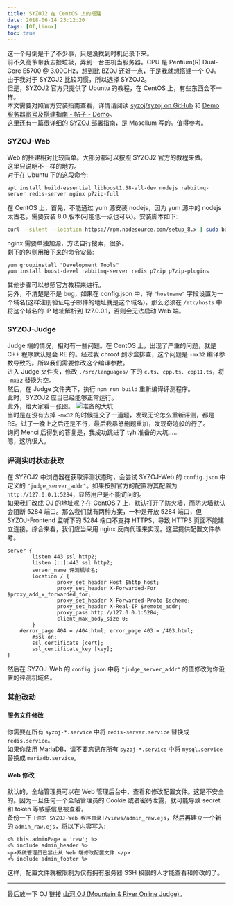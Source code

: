 ```yaml
---
title: SYZOJ2 在 CentOS 上的搭建
date: 2018-06-14 23:12:20
tags: [OI,Linux]
toc: true
---
```

这一个月倒是干了不少事，只是没找到时机记录下来。  
前不久高爷带我去捡垃圾，弄到一台主机当服务器。CPU 是 Pentium(R) Dual-Core E5700 @ 3.00GHz，想到比 BZOJ 还好一点，于是我就想搭建一个 OJ。  
由于我对于 SYZOJ2 比较习惯，所以选择 SYZOJ2。  
但是，SYZOJ2 官方只提供了 Ubuntu 的教程，在 CentOS 上，有些东西会不一样。  
本文需要对照官方安装指南查看，详情请阅读 [syzoj/syzoj on GitHub](https://github.com/syzoj/syzoj/) 和 [Demo 服务器账号及搭建指南 - 帖子 - Demo](https://syzoj-demo.t123yh.xyz:20170/article/1)。  
这里还有一篇很详细的 [SYZOJ 部署指南](http://blog.masellum.me/syzoj-setup/)，是 Masellum 写的。值得参考。

### SYZOJ-Web
Web 的搭建相对比较简单。大部分都可以按照 SYZOJ2 官方的教程来做。  
这里只说明不一样的地方。  
对于在 Ubuntu 下的这段命令:
```
apt install build-essential libboost1.58-all-dev nodejs rabbitmq-server redis-server nginx p7zip-full
```
在 CentOS 上，首先，不能通过 yum 源安装 nodejs，因为 yum 源中的 nodejs 太古老，需要安装 8.0 版本(可能低一点也可以)。安装脚本如下:
```bash
curl --silent --location https://rpm.nodesource.com/setup_8.x | sudo bash -
```
nginx 需要单独加源，方法自行搜索，很多。  
剩下的包则用接下来的命令安装:
```
yum groupinstall "Development Tools"
yum install boost-devel rabbitmq-server redis p7zip p7zip-plugins
```
其他步骤可以参照官方教程来进行。  
另外，不清楚是不是 bug，如果在 config.json 中，将 `"hostname"` 字段设置为一个域名(这样注册验证电子邮件的地址就是这个域名)，那么必须在 `/etc/hosts` 中将这个域名的 IP 地址解析到 127.0.0.1，否则会无法启动 Web 端。

### SYZOJ-Judge
Judge 端的情况，相对有一些问题。在 CentOS 上，出现了严重的问题，就是 C++ 程序默认是会 RE 的。经过我 chroot 到沙盒排查，这个问题是 `-mx32` 编译参数导致的。所以我们需要修改这个编译参数。  
进入 Judge 文件夹，修改 `./src/languages/` 下的 `c.ts`、`cpp.ts`、`cpp11.ts`，将 `-mx32` 替换为空。  
然后，在 Judge 文件夹下，执行 `npm run build` 重新编译评测程序。  
此时，SYZOJ2 应当已经能够正常运行。  
此外，给大家看一张图。
![准备的大坑](https://static.imvictor.tech/data/201806/syzoj_bincache.jpg)  
当时是在没有去掉 `-mx32` 的时候提交了一道题，发现无论怎么重新评测，都是 RE。试了一晚上之后还是不行，最后我暴怒删题重加，发现奇迹般的行了。  
询问 Menci 后得到的答复是，我成功跳进了 tyh 准备的大坑……  
嗯，这坑很大。
### 评测实时状态获取
在 SYZOJ2 中浏览器在获取评测状态时，会尝试 SYZOJ-Web 的 `config.json` 中定义的 `"judge_server_addr"`。如果按照官方的配置将其配置为 `http://127.0.0.1:5284`，显然用户是不能访问的。  
如果我们改成 OJ 的地址呢？在 CentOS 7 上，默认打开了防火墙，而防火墙默认会阻断 5284 端口。那么我们就有两种方案，一种是开放 5284 端口，但 SYZOJ-Frontend 监听下的 5284 端口不支持 HTTPS，导致 HTTPS 页面不能建立连接。综合来看，我们应当采用 nginx 反向代理来实现。这里提供配置文件参考。
```plain
server {
        listen 443 ssl http2;
        listen [::]:443 ssl http2;
        server_name 评测机域名;
        location / {
                proxy_set_header Host $http_host;
                proxy_set_header X-Forwarded-For $proxy_add_x_forwarded_for;
                proxy_set_header X-Forwarded-Proto $scheme;
                proxy_set_header X-Real-IP $remote_addr;
                proxy_pass http://127.0.0.1:5284;
                client_max_body_size 0;
        }
	#error_page 404 = /404.html; error_page 403 = /403.html;
        #ssl on;
        ssl_certificate [cert];
        ssl_certificate_key [key];
}
```
然后在 SYZOJ-Web 的 `config.json` 中将 `"judge_server_addr"` 的值修改为你设置的评测机域名。

### 其他改动
#### 服务文件修改
你需要在所有 `syzoj-*.service` 中将 `redis-server.service` 替换成 `redis.service`。  
如果你使用 MariaDB，请不要忘记在所有 `syzoj-*.service` 中将 `mysql.service` 替换成 `mariadb.service`。  
#### Web 修改
默认的，全站管理员可以在 Web 管理后台中，查看和修改配置文件。这是不安全的。因为一旦任何一个全站管理员的 Cookie 或者密码泄露，就可能导致 secret 和 token 等敏感信息被查看。  
备份一下 `[你的 SYZOJ-Web 程序目录]/views/admin_raw.ejs`，然后再建立一个新的 `admin_raw.ejs`，将以下内容写入:
```ejs
<% this.adminPage = 'raw'; %>
<% include admin_header %>
<p>系统管理员已禁止从 Web 端修改配置文件.</p>
<% include admin_footer %>
```
这样，配置文件就被限制为仅有拥有服务器 SSH 权限的人才能查看和修改的了。

----

最后放一下 OJ 链接 [山河 OJ (Mountain & River Online Judge)](https://mr.imvictor.tech/)。